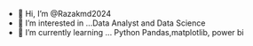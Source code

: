 - 👋 Hi, I’m @Razakmd2024
- 👀 I’m interested in ...Data Analyst and Data Science 
- 🌱 I’m currently learning ... Python Pandas,matplotlib, power bi

<!---
Razakmd2024/Razakmd2024 is a ✨ special ✨ repository because its `README.md` (this file) appears on your GitHub profile.
You can click the Preview link to take a look at your changes.
--->
